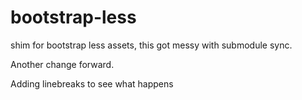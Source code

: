 # bootstrap-less

shim for bootstrap less assets, this got messy with submodule sync.  

Another change forward.

Adding linebreaks to see what happens

